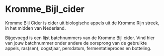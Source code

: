# Kromme_Bijl_cider
Kromme Bijl Cider is cider uit biologische appels uit de Kromme Rijn streek, in het midden van Nederland. 

Bijgevoegd is een lijst batchnummers van de Kromme Bijl cider. Vind hier van jouw batchnummer onder andere de oorsprong van de gebruikte appels, ras(sen), oogstjaar, persdatum, fermentatieproces en botteling.
